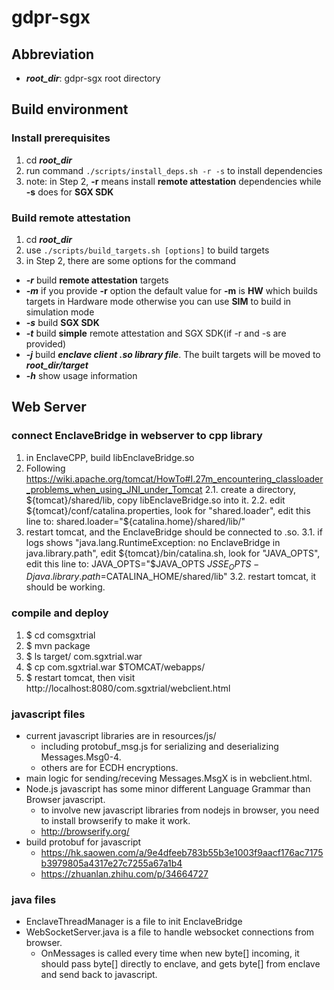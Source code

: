 # gdpr-sgx

## Abbreviation
* ***root_dir***: gdpr-sgx root directory

## Build environment
### Install prerequisites
1. cd ***root_dir***
2. run command ```./scripts/install_deps.sh -r -s``` to install dependencies
3. note: in Step 2, **-r** means install **remote attestation** dependencies while **-s** does for **SGX SDK**

### Build remote attestation
1. cd ***root_dir***
2. use ```./scripts/build_targets.sh [options]``` to build targets
3. in Step 2, there are some options for the command
  * ***-r*** build **remote attestation** targets
  * ***-m*** if you provide **-r** option the default value for **-m** is **HW** which builds targets in Hardware mode otherwise you can use **SIM** to build in simulation mode
  * ***-s*** build **SGX SDK**
  * ***-t*** build **simple** remote attestation and SGX SDK(if -r and -s are provided) 
  * ***-j*** build ***enclave client .so library file***. The built targets will be moved to ***root_dir/target***
  * ***-h*** show usage information

## Web Server
### connect EnclaveBridge in webserver to cpp library
1. in EnclaveCPP, build libEnclaveBridge.so
2. Following https://wiki.apache.org/tomcat/HowTo#I.27m_encountering_classloader_problems_when_using_JNI_under_Tomcat
   2.1. create a directory, ${tomcat}/shared/lib, copy libEnclaveBridge.so into it.
   2.2. edit ${tomcat}/conf/catalina.properties, look for "shared.loader", edit this line to: shared.loader="${catalina.home}/shared/lib/"
3. restart tomcat, and the EnclaveBridge should be connected to .so.
   3.1. if logs shows "java.lang.RuntimeException: no EnclaveBridge in java.library.path", edit ${tomcat}/bin/catalina.sh, look for "JAVA_OPTS", edit this line to: JAVA_OPTS="$JAVA_OPTS $JSSE_OPTS -Djava.library.path=$CATALINA_HOME/shared/lib"
   3.2. restart tomcat, it should be working.

### compile and deploy
1. $ cd comsgxtrial
2. $ mvn package
3. $ ls target/
 com.sgxtrial.war
4. $ cp com.sgxtrial.war $TOMCAT/webapps/
5. $ restart tomcat, then visit http://localhost:8080/com.sgxtrial/webclient.html

### javascript files 
* current javascript libraries are in resources/js/
  * including protobuf_msg.js for serializing and deserializing Messages.Msg0-4.
  * others are for ECDH encryptions.
* main logic for sending/receving Messages.MsgX is in webclient.html.
* Node.js javascript has some minor different Language Grammar than Browser javascript.
  * to involve new javascript libraries from nodejs in browser, you need to install browserify to make it work.
  * http://browserify.org/
* build protobuf for javascript
  * https://hk.saowen.com/a/9e4dfeeb783b55b3e1003f9aacf176ac7175b3979805a4317e27c7255a67a1b4
  * https://zhuanlan.zhihu.com/p/34664727

### java files
* EnclaveThreadManager is a file to init EnclaveBridge
* WebSocketServer.java is a file to handle websocket connections from browser.
  * OnMessages is called every time when new byte[] incoming, it should pass byte[] directly to enclave, and gets byte[] from enclave and send back to javascript.
